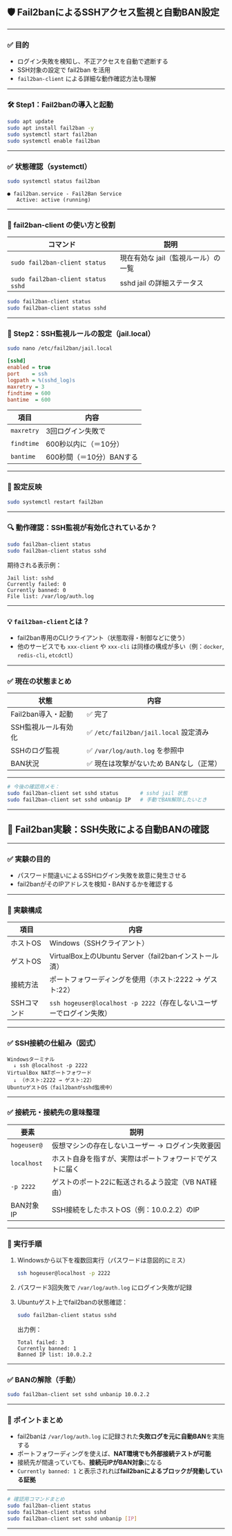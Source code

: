 ## 🛡️ Fail2banによるSSHアクセス監視と自動BAN設定

---

### ✅ 目的

- ログイン失敗を検知し、不正アクセスを自動で遮断する
- SSH対象の設定で fail2ban を活用
- `fail2ban-client` による詳細な動作確認方法も理解

---

### 🛠️ Step1：Fail2banの導入と起動

```bash
sudo apt update
sudo apt install fail2ban -y
sudo systemctl start fail2ban
sudo systemctl enable fail2ban
```

---

### ✅ 状態確認（systemctl）

```bash
sudo systemctl status fail2ban
```

```plaintext
● fail2ban.service - Fail2Ban Service
   Active: active (running)
```

---

### 🧰 fail2ban-client の使い方と役割

| コマンド | 説明 |
|----------|------|
| `sudo fail2ban-client status` | 現在有効な jail（監視ルール）の一覧 |
| `sudo fail2ban-client status sshd` | sshd jail の詳細ステータス |

```bash
sudo fail2ban-client status
sudo fail2ban-client status sshd
```

---

### 🔧 Step2：SSH監視ルールの設定（jail.local）

```bash
sudo nano /etc/fail2ban/jail.local
```

```ini
[sshd]
enabled = true
port    = ssh
logpath = %(sshd_log)s
maxretry = 3
findtime = 600
bantime  = 600
```

| 項目 | 内容 |
|------|------|
| `maxretry` | 3回ログイン失敗で |
| `findtime` | 600秒以内に（＝10分） |
| `bantime` | 600秒間（＝10分）BANする |

---

### 🔁 設定反映

```bash
sudo systemctl restart fail2ban
```

---

### 🔍 動作確認：SSH監視が有効化されているか？

```bash
sudo fail2ban-client status
sudo fail2ban-client status sshd
```

期待される表示例：

```plaintext
Jail list: sshd
Currently failed: 0
Currently banned: 0
File list: /var/log/auth.log
```

---

### 💡 `fail2ban-client`とは？

- fail2ban専用のCLIクライアント（状態取得・制御などに使う）
- 他のサービスでも `xxx-client` や `xxx-cli` は同様の構成が多い（例：`docker`, `redis-cli`, `etcdctl`）

---

### ✅ 現在の状態まとめ

| 状態 | 内容 |
|------|------|
| Fail2ban導入・起動 | ✅ 完了 |
| SSH監視ルール有効化 | ✅ `/etc/fail2ban/jail.local` 設定済み |
| SSHのログ監視 | ✅ `/var/log/auth.log` を参照中 |
| BAN状況 | ✅ 現在は攻撃がないため BANなし（正常） |

---

```bash
# 今後の確認用メモ：
sudo fail2ban-client set sshd status       # sshd jail 状態
sudo fail2ban-client set sshd unbanip IP   # 手動でBAN解除したいとき
```

---
## 🔐 Fail2ban実験：SSH失敗による自動BANの確認

---

### ✅ 実験の目的

- パスワード間違いによるSSHログイン失敗を故意に発生させる
- fail2banがそのIPアドレスを検知・BANするかを確認する

---

### 🧪 実験構成

| 項目 | 内容 |
|------|------|
| ホストOS | Windows（SSHクライアント） |
| ゲストOS | VirtualBox上のUbuntu Server（fail2banインストール済） |
| 接続方法 | ポートフォワーディングを使用（ホスト:2222 → ゲスト:22） |
| SSHコマンド | `ssh hogeuser@localhost -p 2222`（存在しないユーザーでログイン失敗） |

---

### ✅ SSH接続の仕組み（図式）

```
Windowsターミナル
  ↓ ssh @localhost -p 2222
VirtualBox NATポートフォワード
  ↓ （ホスト:2222 → ゲスト:22）
UbuntuゲストOS（fail2banがsshd監視中）
```

---

### ✅ 接続元・接続先の意味整理

| 要素 | 説明 |
|------|------|
| `hogeuser@` | 仮想マシンの存在しないユーザー → ログイン失敗要因 |
| `localhost` | ホスト自身を指すが、実際はポートフォワードでゲストに届く |
| `-p 2222` | ゲストのポート22に転送されるよう設定（VB NAT経由） |
| BAN対象IP | SSH接続をしたホストOS（例：10.0.2.2）のIP |

---

### 🔁 実行手順

1. Windowsから以下を複数回実行（パスワードは意図的にミス）
   ```bash
   ssh hogeuser@localhost -p 2222
   ```

2. パスワード3回失敗で `/var/log/auth.log` にログイン失敗が記録

3. Ubuntuゲスト上でfail2banの状態確認：

   ```bash
   sudo fail2ban-client status sshd
   ```

   出力例：

   ```plaintext
   Total failed: 3
   Currently banned: 1
   Banned IP list: 10.0.2.2
   ```

---

### ✅ BANの解除（手動）

```bash
sudo fail2ban-client set sshd unbanip 10.0.2.2
```

---

### 🧠 ポイントまとめ

- fail2banは `/var/log/auth.log` に記録された**失敗ログを元に自動BAN**を実施する
- ポートフォワーディングを使えば、**NAT環境でも外部接続テストが可能**
- 接続先が間違っていても、**接続元IPがBAN対象**になる
- `Currently banned: 1` と表示されれば**fail2banによるブロックが発動している証拠**

---

```bash
# 確認用コマンドまとめ
sudo fail2ban-client status
sudo fail2ban-client status sshd
sudo fail2ban-client set sshd unbanip [IP]
```

---
